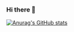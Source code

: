 ### Hi there 👋

[![Anurag's GitHub stats](https://github-readme-stats.vercel.app/api?username=elijahwills)](https://github.com/anuraghazra/github-readme-stats)
